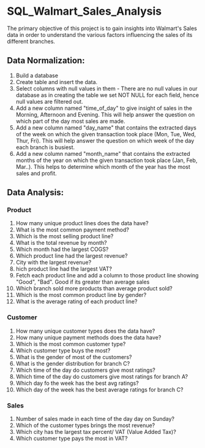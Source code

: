 # SQL_Walmart_Sales_Analysis
The primary objective of this project is to gain insights into Walmart's Sales data in order to understand the various factors influencing the sales of its different branches.

## Data Normalization: 
1. Build a database
2. Create table and insert the data.
3. Select columns with null values in them - There are no null values in our database as in creating the table we set NOT NULL for each field, hence null values are filtered out.
4. Add a new column named "time_of_day" to give insight of sales in the Morning, Afternoon and Evening. This will help answer the question on which part of the day most sales are made.
5. Add a new column named "day_name" that contains the extracted days of the week on which the given transaction took place (Mon, Tue, Wed, Thur, Fri). This will help answer the question on which week of the day each branch is busiest.
6. Add a new column named "month_name" that contains the extracted months of the year on which the given transaction took place (Jan, Feb, Mar..). This helps to determine which month of the year has the most sales and profit.
## Data Analysis:
### Product
1. How many unique product lines does the data have?
2. What is the most common payment method?
3. Which is the most selling product line?
4. What is the total revenue by month?
5. Which month had the largest COGS?
6. Which product line had the largest revenue?
7. City with the largest revenue?
8. hich product line had the largest VAT?
9. Fetch each product line and add a column to those product line showing "Good", "Bad". Good if its greater than average sales
10. Which branch sold more products than average product sold?
11. Which is the most common product line by gender?
12. What is the average rating of each product line?
### Customer
1. How many unique customer types does the data have?
2. How many unique payment methods does the data have?
3. Which is the most common customer type?
4. Which customer type buys the most?
5. What is the gender of most of the customers?
6. What is the gender distribution for branch C?
7. Which time of the day do customers give most ratings?
8. Which time of the day do customers give most ratings for branch A?
9. Which day fo the week has the best avg ratings?
10. Which day of the week has the best average ratings for branch C?
### Sales
1. Number of sales made in each time of the day day on Sunday?
2. Which of the customer types brings the most revenue?
3. Which city has the largest tax percent/ VAT (Value Added Tax)?
4. Which customer type pays the most in VAT?
